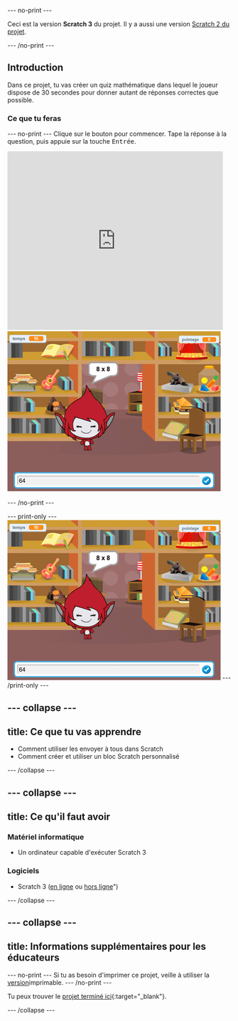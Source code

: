--- no-print ---

Ceci est la version **Scratch 3** du projet. Il y a aussi une version [Scratch 2 du projet](https://projects.raspberrypi.org/fr-FR/projects/brain-game-scratch2).

--- /no-print ---

## Introduction

Dans ce projet, tu vas créer un quiz mathématique dans lequel le joueur dispose de 30 secondes pour donner autant de réponses correctes que possible.

### Ce que tu feras

--- no-print --- Clique sur le bouton pour commencer. Tape la réponse à la question, puis appuie sur la touche <kbd>Entrée</kbd>.

<div class="scratch-preview">
  <iframe allowtransparency="true" width="485" height="402" src="https://scratch.mit.edu/projects/embed/350711225/?autostart=false" frameborder="0" scrolling="no"></iframe>
  <img src="images/brain-final.png">
</div>

--- /no-print ---

--- print-only --- ![Brain Game](images/brain-final.png) --- /print-only ---

--- collapse ---
---
title: Ce que tu vas apprendre
---

+ Comment utiliser les envoyer à tous dans Scratch
+ Comment créer et utiliser un bloc Scratch personnalisé

--- /collapse ---

--- collapse ---
---
title: Ce qu'il faut avoir
---

### Matériel informatique

+ Un ordinateur capable d'exécuter Scratch 3

### Logiciels

+ Scratch 3 ([en ligne](https://rpf.io/scratchon) ou [hors ligne](https://rpf.io/scratchoff)")

--- /collapse ---

--- collapse ---
---
title: Informations supplémentaires pour les éducateurs
---

--- no-print --- 
Si tu as besoin d'imprimer ce projet, veille à utiliser la [version](https://projects.raspberrypi.org/fr-FR/projects/brain-game/print)imprimable. 
--- /no-print ---

Tu peux trouver le [projet terminé ici](https://rpf.io/p/fr-FR/brain-game-get){:target="_blank"}.

--- /collapse ---